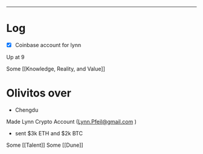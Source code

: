 
---

# Log

- [x] Coinbase account for lynn

Up at 9

Some [[Knowledge, Reality, and Value]]

# Olivitos over
- Chengdu 

Made Lynn Crypto Account  (Lynn.Pfeil@gmail.com )
 - sent $3k ETH and $2k BTC

Some [[Talent]]
Some [[Dune]]
 